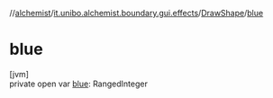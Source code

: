 //[alchemist](../../../index.md)/[it.unibo.alchemist.boundary.gui.effects](../index.md)/[DrawShape](index.md)/[blue](blue.md)

# blue

[jvm]\
private open var [blue](blue.md): RangedInteger
